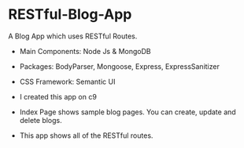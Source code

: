 # RESTful-Blog-App

A Blog App which uses RESTful Routes.

- Main Components: Node Js & MongoDB

- Packages: BodyParser, Mongoose, Express, ExpressSanitizer 

- CSS Framework: Semantic UI

- I created this app on c9

- Index Page shows sample blog pages. You can create, update and delete blogs.

- This app shows all of the RESTful routes.

